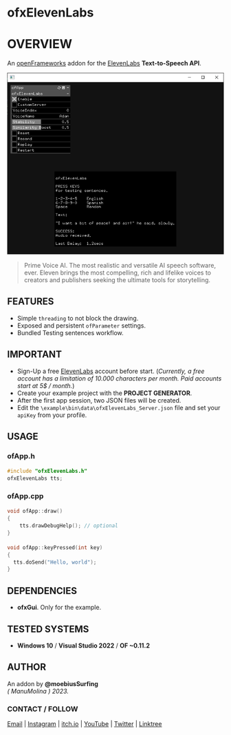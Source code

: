 ofxElevenLabs
=============

# OVERVIEW

An [openFrameworks](https://openframeworks.cc/) addon for the 
[ElevenLabs](https://beta.elevenlabs.io/) **Text-to-Speech API**.

![](Capture.PNG)

> Prime Voice AI.
The most realistic and versatile AI speech software, ever. Eleven brings the most compelling, rich and lifelike voices to creators and publishers seeking the ultimate tools for storytelling.

## FEATURES
- Simple `threading` to not block the drawing.
- Exposed and persistent `ofParameter` settings.
- Bundled Testing sentences workflow.

## IMPORTANT
- Sign-Up a free [ElevenLabs](https://beta.elevenlabs.io/sign-up) account before start. (_Currently, a free account has a limitation of 10.000 characters per month. Paid accounts start at 5$ / month._)
- Create your example project with the **PROJECT GENERATOR**.
- After the first app session, two JSON files will be created.
- Edit the `\example\bin\data\ofxElevenLabs_Server.json` file and set your `apiKey` from your profile.

## USAGE

### ofApp.h
```.cpp
#include "ofxElevenLabs.h"
ofxElevenLabs tts;
``` 

### ofApp.cpp
```.cpp
void ofApp::draw()
{
	tts.drawDebugHelp(); // optional
}

void ofApp::keyPressed(int key)
{
  tts.doSend("Hello, world");
}
```

## DEPENDENCIES
* **ofxGui**. Only for the example.  

## TESTED SYSTEMS
- **Windows 10** / **Visual Studio 2022** / **OF ~0.11.2**

## AUTHOR
An addon by **@moebiusSurfing**  
*( ManuMolina ) 2023.*  

### CONTACT / FOLLOW
<p>
<a href="mailto:moebiussurfing@gmail.com" target="_blank">Email</a> |  
<a href="https://www.instagram.com/moebiusSurfing/" target="_blank">Instagram</a> | 
<a href="https://moebiussurfing.itch.io/" target="_blank">itch.io</a> | 
<a href="https://www.youtube.com/moebiusSurfing" target="_blank">YouTube</a> | 
<a href="https://twitter.com/moebiusSurfing/" target="_blank">Twitter</a> | 
<a href="https://linktr.ee/moebiussurfing" target="_blank">Linktree</a>
</p>